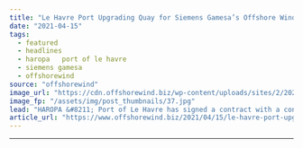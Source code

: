 ```yaml
---
title: "Le Havre Port Upgrading Quay for Siemens Gamesa’s Offshore Wind Turbine Plant"
date: "2021-04-15"
tags: 
  - featured
  - headlines
  - haropa   port of le havre
  - siemens gamesa
  - offshorewind
source: "offshorewind"
image_url: "https://cdn.offshorewind.biz/wp-content/uploads/sites/2/2021/04/15134502/HAROPA-Port-du-Havre.jpg"
image_fp: "/assets/img/post_thumbnails/37.jpg"
lead: "HAROPA &#8211; Port of Le Havre has signed a contract with a consortium of"
article_url: "https://www.offshorewind.biz/2021/04/15/le-havre-port-upgrading-quay-for-siemens-gamesas-offshore-wind-turbine-plant/"
---
```


---
